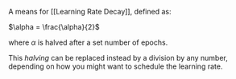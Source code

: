 A means for [[Learning Rate Decay]], defined as:

$\alpha = \frac{\alpha}{2}$

where $\alpha$ is halved after a set number of epochs.

This *halving* can be replaced instead by a division by any number, depending on how you might want to schedule the learning rate.